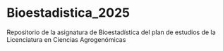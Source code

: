 # Bioestadistica_2025
Repositorio de la asignatura de Bioestadística del plan de estudios de la Licenciatura en Ciencias Agrogenómicas
